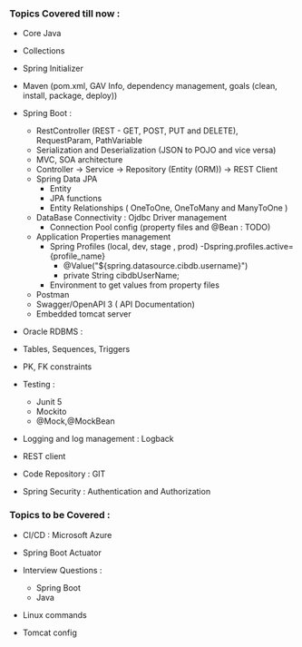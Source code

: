 ### Topics Covered till now :

- Core Java
- Collections
- Spring Initializer
- Maven (pom.xml, GAV Info, dependency management, goals (clean, install, package, deploy))
- Spring Boot :
	- RestController (REST - GET, POST, PUT and DELETE), RequestParam, PathVariable
	- Serialization and Deserialization (JSON to POJO and vice versa)
	- MVC, SOA architecture
	- Controller -> Service -> Repository (Entity (ORM)) -> REST Client
	- Spring Data JPA
		- Entity
		- JPA functions
		- Entity Relationships ( OneToOne, OneToMany and ManyToOne )
	- DataBase Connectivity : Ojdbc Driver management
		- Connection Pool config (property files and @Bean : TODO)
	- Application Properties management
		- Spring Profiles (local, dev, stage , prod) -Dspring.profiles.active={profile_name}
			- @Value("${spring.datasource.cibdb.username}")
			- private String cibdbUserName;
		- Environment to get values from property files
	- Postman
	- Swagger/OpenAPI 3 ( API Documentation)
	- Embedded tomcat server
	
- Oracle RDBMS :
- Tables, Sequences, Triggers
- PK, FK constraints

- Testing :
	- Junit 5
	- Mockito
	- @Mock,@MockBean
- Logging and log management : Logback
- REST client
- Code Repository : GIT
- Spring Security : Authentication and Authorization

### Topics to be Covered :

- CI/CD : Microsoft Azure

- Spring Boot Actuator
- Interview Questions :
	- Spring Boot
	- Java
- Linux commands
- Tomcat config
